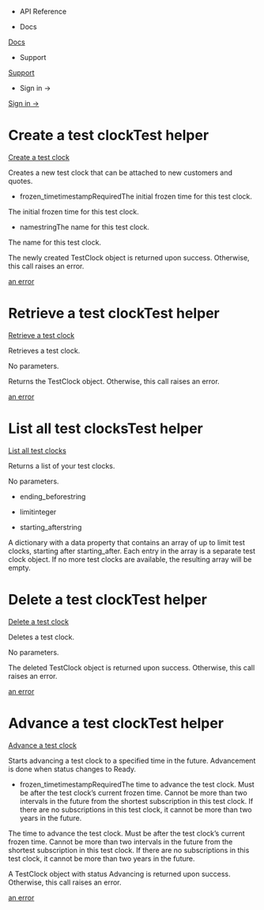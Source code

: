 - API Reference

- Docs

[Docs](/)

- Support

[Support](https://support.stripe.com)

- Sign in →

[Sign in →](https://dashboard.stripe.com/login)

# Create a test clockTest helper

[Create a test clock](/api/test_clocks/create)

Creates a new test clock that can be attached to new customers and quotes.

- frozen_timetimestampRequiredThe initial frozen time for this test clock.

The initial frozen time for this test clock.

- namestringThe name for this test clock.

The name for this test clock.

The newly created TestClock object is returned upon success. Otherwise, this call raises an error.

[an error](#errors)

# Retrieve a test clockTest helper

[Retrieve a test clock](/api/test_clocks/retrieve)

Retrieves a test clock.

No parameters.

Returns the TestClock object. Otherwise, this call raises an error.

[an error](#errors)

# List all test clocksTest helper

[List all test clocks](/api/test_clocks/list)

Returns a list of your test clocks.

No parameters.

- ending_beforestring

- limitinteger

- starting_afterstring

A dictionary with a data property that contains an array of up to limit test clocks, starting after starting_after. Each entry in the array is a separate test clock object. If no more test clocks are available, the resulting array will be empty.

# Delete a test clockTest helper

[Delete a test clock](/api/test_clocks/delete)

Deletes a test clock.

No parameters.

The deleted TestClock object is returned upon success. Otherwise, this call raises an error.

[an error](#errors)

# Advance a test clockTest helper

[Advance a test clock](/api/test_clocks/advance)

Starts advancing a test clock to a specified time in the future. Advancement is done when status changes to Ready.

- frozen_timetimestampRequiredThe time to advance the test clock. Must be after the test clock’s current frozen time. Cannot be more than two intervals in the future from the shortest subscription in this test clock. If there are no subscriptions in this test clock, it cannot be more than two years in the future.

The time to advance the test clock. Must be after the test clock’s current frozen time. Cannot be more than two intervals in the future from the shortest subscription in this test clock. If there are no subscriptions in this test clock, it cannot be more than two years in the future.

A TestClock object with status Advancing is returned upon success. Otherwise, this call raises an error.

[an error](#errors)
